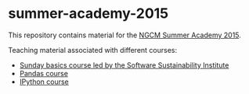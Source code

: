 # summer-academy-2015

This repository contains material for the [NGCM Summer Academy 2015](http://ngcm.soton.ac.uk/summer-academy/).

Teaching material associated with different courses:

* [Sunday basics course led by the Software Sustainability Institute](https://github.com/softwaresaved/NGCMGSoton-2015-06-21) 
* [Pandas course](https://github.com/fonnesbeck/ngcm_pandas_course)
* [IPython course](https://github.com/jupyter/ngcm-tutorial)
